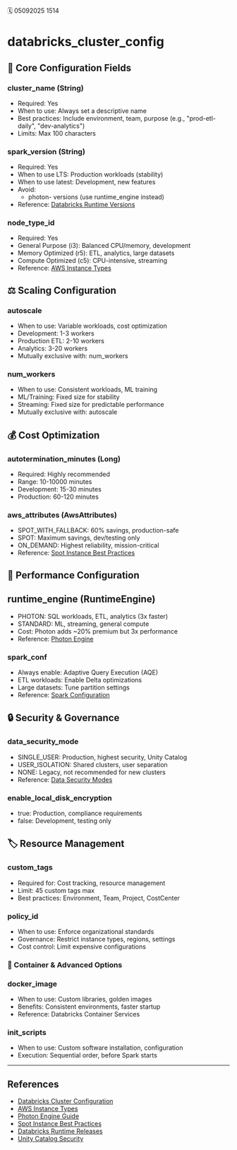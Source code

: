 🗓️ 05092025 1514

# databricks_cluster_config

## 🎯 Core Configuration Fields
### cluster_name (String)
- Required: Yes
- When to use: Always set a descriptive name
- Best practices: Include environment, team, purpose (e.g., "prod-etl-daily", "dev-analytics")
- Limits: Max 100 characters

### spark_version (String)
- Required: Yes
- When to use LTS: Production workloads (stability)
- When to use latest: Development, new features
- Avoid: 
	- photon- versions (use runtime_engine instead)
- Reference: [Databricks Runtime Versions](https://docs.databricks.com/release-notes/runtime/releases.html)

### node_type_id 
- Required: Yes
- General Purpose (i3): Balanced CPU/memory, development
- Memory Optimized (r5): ETL, analytics, large datasets
- Compute Optimized (c5): CPU-intensive, streaming
- Reference: [AWS Instance Types](https://aws.amazon.com/ec2/instance-types/)

## ⚖️ Scaling Configuration
### autoscale
- When to use: Variable workloads, cost optimization
- Development: 1-3 workers
- Production ETL: 2-10 workers
- Analytics: 3-20 workers
- Mutually exclusive with: num_workers

### num_workers 
- When to use: Consistent workloads, ML training
- ML/Training: Fixed size for stability
- Streaming: Fixed size for predictable performance
- Mutually exclusive with: autoscale
## 💰 Cost Optimization
### autotermination_minutes (Long)
- Required: Highly recommended
- Range: 10-10000 minutes
- Development: 15-30 minutes
- Production: 60-120 minutes
### aws_attributes (AwsAttributes)
- SPOT_WITH_FALLBACK: 60% savings, production-safe
- SPOT: Maximum savings, dev/testing only
- ON_DEMAND: Highest reliability, mission-critical
- Reference: [Spot Instance Best Practices](https://docs.aws.amazon.com/AWSEC2/latest/UserGuide/spot-best-practices.html)

## 🚀 Performance Configuration
## runtime_engine (RuntimeEngine)
- PHOTON: SQL workloads, ETL, analytics (3x faster)
- STANDARD: ML, streaming, general compute
- Cost: Photon adds ~20% premium but 3x performance
- Reference: [Photon Engine](https://docs.databricks.com/compute/photon.html)
### spark_conf 
- Always enable: Adaptive Query Execution (AQE)
- ETL workloads: Enable Delta optimizations
- Large datasets: Tune partition settings
- Reference: [Spark Configuration](https://docs.databricks.com/compute/photon.html)

## 🔒 Security & Governance
### data_security_mode
- SINGLE_USER: Production, highest security, Unity Catalog
- USER_ISOLATION: Shared clusters, user separation
- NONE: Legacy, not recommended for new clusters
- Reference: [Data Security Modes](https://docs.databricks.com/security/compute.html)

### enable_local_disk_encryption 
- true: Production, compliance requirements
- false: Development, testing only

## 🏷️ Resource Management
### custom_tags
- Required for: Cost tracking, resource management
- Limit: 45 custom tags max
- Best practices: Environment, Team, Project, CostCenter

### policy_id 
- When to use: Enforce organizational standards
- Governance: Restrict instance types, regions, settings
- Cost control: Limit expensive configurations

### 🐳 Container & Advanced Options
### docker_image 
- When to use: Custom libraries, golden images
- Benefits: Consistent environments, faster startup
- Reference: Databricks Container Services
### init_scripts 
- When to use: Custom software installation, configuration
- Execution: Sequential order, before Spark starts


---
## References
- [Databricks Cluster Configuration](https://docs.databricks.com/clusters/configure.html)
- [AWS Instance Types](https://aws.amazon.com/ec2/instance-types/)
- [Photon Engine Guide](https://docs.databricks.com/compute/photon.html)
- [Spot Instance Best Practices](https://docs.aws.amazon.com/AWSEC2/latest/UserGuide/spot-best-practices.html)
- [Databricks Runtime Releases](https://docs.databricks.com/release-notes/runtime/releases.html)
- [Unity Catalog Security](https://docs.databricks.com/data-governance/unity-catalog/index.html)
